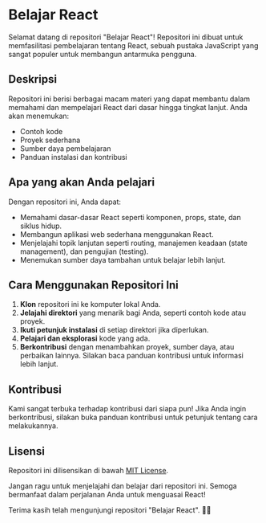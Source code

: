 # Belajar React

Selamat datang di repositori "Belajar React"! Repositori ini dibuat untuk memfasilitasi pembelajaran tentang React, sebuah pustaka JavaScript yang sangat populer untuk membangun antarmuka pengguna.

## Deskripsi

Repositori ini berisi berbagai macam materi yang dapat membantu dalam memahami dan mempelajari React dari dasar hingga tingkat lanjut. Anda akan menemukan:

- Contoh kode
- Proyek sederhana
- Sumber daya pembelajaran
- Panduan instalasi dan kontribusi

## Apa yang akan Anda pelajari

Dengan repositori ini, Anda dapat:

- Memahami dasar-dasar React seperti komponen, props, state, dan siklus hidup.
- Membangun aplikasi web sederhana menggunakan React.
- Menjelajahi topik lanjutan seperti routing, manajemen keadaan (state management), dan pengujian (testing).
- Menemukan sumber daya tambahan untuk belajar lebih lanjut.

## Cara Menggunakan Repositori Ini

1. **Klon** repositori ini ke komputer lokal Anda.
2. **Jelajahi direktori** yang menarik bagi Anda, seperti contoh kode atau proyek.
3. **Ikuti petunjuk instalasi** di setiap direktori jika diperlukan.
4. **Pelajari dan eksplorasi** kode yang ada.
5. **Berkontribusi** dengan menambahkan proyek, sumber daya, atau perbaikan lainnya. Silakan baca panduan kontribusi untuk informasi lebih lanjut.

## Kontribusi

Kami sangat terbuka terhadap kontribusi dari siapa pun! Jika Anda ingin berkontribusi, silakan buka panduan kontribusi untuk petunjuk tentang cara melakukannya.

## Lisensi

Repositori ini dilisensikan di bawah [MIT License](LICENSE).

Jangan ragu untuk menjelajahi dan belajar dari repositori ini. Semoga bermanfaat dalam perjalanan Anda untuk menguasai React!

Terima kasih telah mengunjungi repositori "Belajar React". 🚀✨
